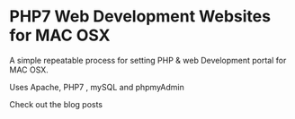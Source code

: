 # PHP7 Web Development Websites for MAC OSX 

A simple repeatable process for setting PHP & web Development portal for MAC OSX.

Uses Apache, PHP7 , mySQL and phpmyAdmin


Check out the blog posts